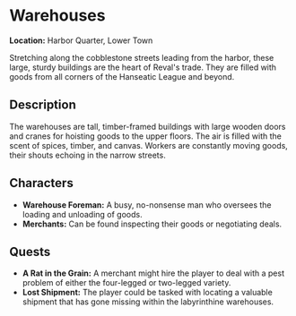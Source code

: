 # Warehouses

**Location:** Harbor Quarter, Lower Town

Stretching along the cobblestone streets leading from the harbor, these large, sturdy buildings are the heart of Reval's trade. They are filled with goods from all corners of the Hanseatic League and beyond.

## Description

The warehouses are tall, timber-framed buildings with large wooden doors and cranes for hoisting goods to the upper floors. The air is filled with the scent of spices, timber, and canvas. Workers are constantly moving goods, their shouts echoing in the narrow streets.

## Characters

- **Warehouse Foreman:** A busy, no-nonsense man who oversees the loading and unloading of goods.
- **Merchants:** Can be found inspecting their goods or negotiating deals.

## Quests

- **A Rat in the Grain:** A merchant might hire the player to deal with a pest problem of either the four-legged or two-legged variety.
- **Lost Shipment:** The player could be tasked with locating a valuable shipment that has gone missing within the labyrinthine warehouses.
